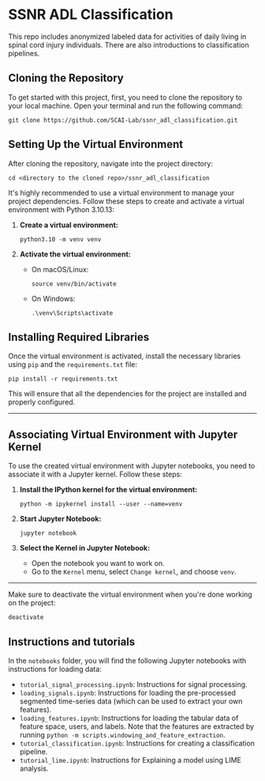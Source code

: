 # SSNR ADL Classification

This repo includes anonymized labeled data for activities of daily living in spinal cord injury individuals. There are also introductions to classification pipelines.

## Cloning the Repository

To get started with this project, first, you need to clone the repository to your local machine. Open your terminal and run the following command:

`git clone https://github.com/SCAI-Lab/ssnr_adl_classification.git`

## Setting Up the Virtual Environment

After cloning the repository, navigate into the project directory:

`cd <directory to the cloned repo>/ssnr_adl_classification`

It's highly recommended to use a virtual environment to manage your project dependencies. Follow these steps to create and activate a virtual environment with Python 3.10.13:

1. **Create a virtual environment:**

    `python3.10 -m venv venv`

2. **Activate the virtual environment:**

    - On macOS/Linux:

        `source venv/bin/activate`

    - On Windows:

        `.\venv\Scripts\activate`

## Installing Required Libraries

Once the virtual environment is activated, install the necessary libraries using `pip` and the `requirements.txt` file:

`pip install -r requirements.txt`

This will ensure that all the dependencies for the project are installed and properly configured.

---

## Associating Virtual Environment with Jupyter Kernel

To use the created virtual environment with Jupyter notebooks, you need to associate it with a Jupyter kernel. Follow these steps:

1. **Install the IPython kernel for the virtual environment:**

    `python -m ipykernel install --user --name=venv`

2. **Start Jupyter Notebook:**

    `jupyter notebook`

3. **Select the Kernel in Jupyter Notebook:**
    - Open the notebook you want to work on.
    - Go to the `Kernel` menu, select `Change kernel`, and choose `venv`.

---

Make sure to deactivate the virtual environment when you're done working on the project:

`deactivate`

## Instructions and tutorials

In the `notebooks` folder, you will find the following Jupyter notebooks with instructions for loading data:

- `tutorial_signal_processing.ipynb`: Instructions for signal processing.
- `loading_signals.ipynb`: Instructions for loading the pre-processed segmented time-series data (which can be used to extract your own features).
- `loading_features.ipynb`: Instructions for loading the tabular data of feature space, users, and labels. Note that the features are extracted by running `python -m scripts.windowing_and_feature_extraction`.
- `tutorial_classification.ipynb`: Instructions for creating a classification pipeline.
- `tutorial_lime.ipynb`: Instructions for Explaining a model using LIME analysis.

